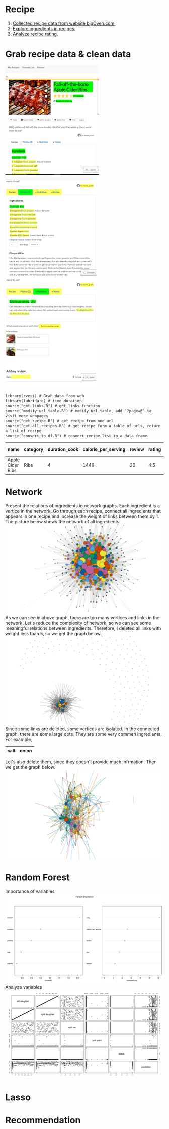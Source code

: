 # Recipe
1. [Collected recipe data from website bigOven.com.](README.md#Grab-recipe-data-&-clean-data)
2. [Explore ingredients in recipes.](README.md#Network)
3. [Analyze recipe rating.](README.md#Random-Forest)


# Grab recipe data & clean data
<img src="bigOven_1.png" width="300"><img src="bigOven_2.png" width="290"><img src="bigOven_3.png" width="290">

```{r, warning= F, message=FALSE}
library(rvest) # Grab data from web
library(lubridate) # time duration
source("get_links.R") # get links function
source("modify_url_table.R") # modify url_table, add '?page=6' to visit more webpages
source("get_recipe.R") # get recipe from one url
source("get_all_recipes.R") # get recipe form a table of urls, return a list of recipe
source("convert_to_df.R") # convert recipe_list to a data frame
```
|name|category|duration_cook| calorie_per_serving |review| rating|photo| serving_num     |Ribs| Black pepper |salt  | Garlic |...... |
|---------|-----------|---------|-----------|---------|-----------|---------|-----------|---------|-----------|---------|------|------|
|Apple Cider Ribs | Ribs  |4| 1446 |20| 4.5|2| 4     |2     | 1 |1     | 2  | ......|
# Network
Present the relations of ingredients in network graphs. Each ingredient is a vertice in the network.
Go through each recipe, connect all ingredients that appears in one recipe and increase the weight of links between them by 1. The picture below shows the network of all ingredients.
![Alt text](/network_1.png?raw=true "Title")
As we can see in above graph, there are too many vertices and links in the network. Let's reduce the complexity of network, so we can see some meaningful relations between ingredients. Therefore, I deleted all links with weight less than 5, so we get the graph below.
![Alt text](/network_2.png?raw=true "Title")
Since some links are deleted, some vertices are isolated. In the connected graph, there are some large dots. They are some very commen ingredients. For example,

|salt     | onion     |
|---------|-----------|

Let's also delete them, since they doesn't provide much infrmation. Then we get the graph below.
![Alt text](/network_3.png?raw=true "Title")
# Random Forest
Importance of variables
![Alt text](/rf_1.png?raw=true "Title")
Analyze variables
![Alt text](/rf_2.png?raw=true "Title")
# Lasso

# Recommendation 
